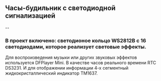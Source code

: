 ## Часы-будильник с светодиодной сигнализацией
--
### В проект включено: светодионое кольцо WS2812B с 16 светодиодами, которое реализует световые эффекты.
Для воспроизведения музыки или других звуковых эффектов используется DFPlayer Mini. 
В качестве часов реального времени RTC DS3231. И для отображении информации 4-х сегментный жидкокристаллический индикатор TM1637.